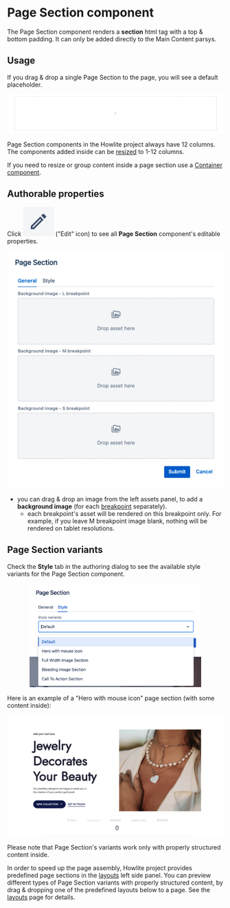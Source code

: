 # Page Section component


The Page Section component renders a __section__ html tag with a top & bottom padding. It can only be added directly to the Main Content parsys.

## Usage

If you drag & drop a single Page Section to the page, you will see a default placeholder.

<p align="center" width="100%">
    <img class="image--with-border" src="./page-section-placeholder.jpg" alt="Page Section placeholder">
</p>

Page Section components in the Howlite project always have 12 columns. The components added inside can be [resized](../grid) to 1-12 columns.

If you need to resize or group content inside a page section use a [Container component](../container).

## Authorable properties

Click <img class="image--inline" src="../images/edit-icon.jpg" alt="Edit icon"> ("Edit" icon) to see all **Page Section** component's editable properties.

<p align="center" width="100%">
    <img class="image--with-border" src="./dialog.jpg" alt="Page section - general properties">
</p>

- you can drag & drop an image from the left assets panel, to add a **background image** (for each [breakpoint](../grid#breakpoints-definition) separately).
    - each breakpoint's asset will be rendered on this breakpoint only. For example, if you leave M breakpoint image blank, nothing will be rendered on tablet resolutions.

## Page Section variants
Check the **Style** tab in the authoring dialog to see the available style variants for the Page Section component. 

<p align="center" width="100%">
    <img class="image--with-border" src="./style-variants.jpg" alt="Page section - style variants" width="400px">
</p>

Here is an example of a "Hero with mouse icon" page section (with some content inside):

<p align="center" width="100%">
    <img class="image--with-border" src="./example.jpg" alt="Page section - hero variant example">
</p>

Please note that Page Section's variants work only with properly structured content inside. 

In order to speed up the page assembly, Howlite project provides predefined page sections in the [layouts]('../layouts') left side panel. You can preview different types of Page Section variants with properly structured content, by drag & dropping one of the predefined layouts below to a page. See the [layouts]('../layouts') page for details.